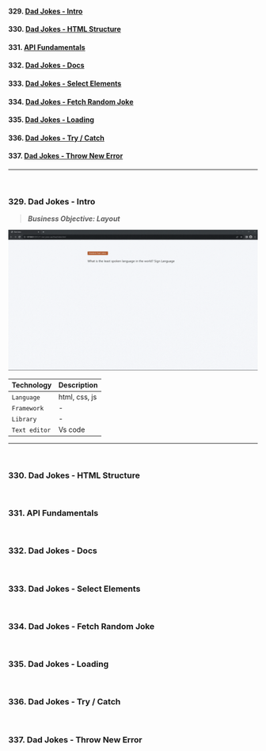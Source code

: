 #### 329. [Dad Jokes - Intro](#329)

#### 330. [Dad Jokes - HTML Structure](#330)

#### 331. [API Fundamentals](#331)

#### 332. [Dad Jokes - Docs](#332)

#### 333. [Dad Jokes - Select Elements](#333)

#### 334. [Dad Jokes - Fetch Random Joke](#334)

#### 335. [Dad Jokes - Loading](#335)

#### 336. [Dad Jokes - Try / Catch](#336)

#### 337. [Dad Jokes - Throw New Error](#337)

---

<br>

### 329. Dad Jokes - Intro<a id="329"></a>

> **_Business Objective: Layout_**

<img src="notes/app.gif" >

| Technology    | Description   |
| ------------- | ------------- |
| `Language`    | html, css, js |
| `Framework`   | -             |
| `Library`     | -             |
| `Text editor` | Vs code       |

---

<br>

### 330. Dad Jokes - HTML Structure<a id="330"></a>

<br>

### 331. API Fundamentals<a id="331"></a>

<br>

### 332. Dad Jokes - Docs<a id="332"></a>

<br>

### 333. Dad Jokes - Select Elements<a id="333"></a>

<br>

### 334. Dad Jokes - Fetch Random Joke<a id="334"></a>

<br>

### 335. Dad Jokes - Loading<a id="335"></a>

<br>

### 336. Dad Jokes - Try / Catch<a id="336"></a>

<br>

### 337. Dad Jokes - Throw New Error<a id="337"></a>

<br>

